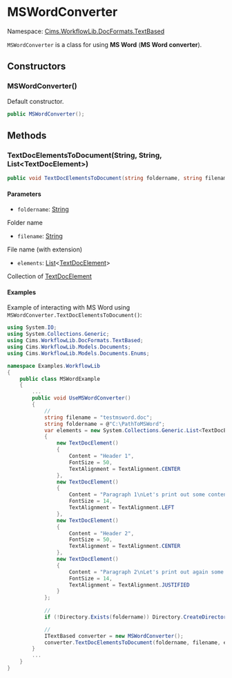 # MSWordConverter

Namespace: [Cims.WorkflowLib.DocFormats.TextBased](Cims.WorkflowLib.DocFormats.TextBased.md)

`MSWordConverter` is a class for using **MS Word** (**MS Word converter**).

## Constructors 

### MSWordConverter()

Default constructor.

```C#
public MSWordConverter();
```

## Methods

### TextDocElementsToDocument(String, String, List\<TextDocElement\>)

```C#
public void TextDocElementsToDocument(string foldername, string filename, System.Collections.Generic.List<TextDocElement> elements);
```

#### Parameters 

- `foldername`: [String](https://learn.microsoft.com/en-us/dotnet/api/system.string)

Folder name

- `filename`: [String](https://learn.microsoft.com/en-us/dotnet/api/system.string)

File name (with extension)

- `elements`: [List](https://learn.microsoft.com/en-us/dotnet/api/system.collections.generic.list-1)\<[TextDocElement](../../Models/Documents/TextDocElement.md)\>

Collection of [TextDocElement](../../Models/Documents/TextDocElement.md)

#### Examples 

Example of interacting with MS Word using `MSWordConverter.TextDocElementsToDocument()`: 

```C#
using System.IO;
using System.Collections.Generic; 
using Cims.WorkflowLib.DocFormats.TextBased; 
using Cims.WorkflowLib.Models.Documents; 
using Cims.WorkflowLib.Models.Documents.Enums; 

namespace Examples.WorkflowLib
{
    public class MSWordExample 
    {
        ...
        public void UseMSWordConverter()
        {
            // 
            string filename = "testmsword.doc"; 
            string foldername = @"C:\PathToMSWord"; 
            var elements = new System.Collections.Generic.List<TextDocElement>()
            {
                new TextDocElement() 
                {
                    Content = "Header 1", 
                    FontSize = 50, 
                    TextAlignment = TextAlignment.CENTER
                }, 
                new TextDocElement() 
                {
                    Content = "Paragraph 1\nLet's print out some content to the paragraph...", 
                    FontSize = 14, 
                    TextAlignment = TextAlignment.LEFT
                }, 
                new TextDocElement() 
                {
                    Content = "Header 2", 
                    FontSize = 50, 
                    TextAlignment = TextAlignment.CENTER
                }, 
                new TextDocElement() 
                {
                    Content = "Paragraph 2\nLet's print out again some content to the paragraph...", 
                    FontSize = 14, 
                    TextAlignment = TextAlignment.JUSTIFIED
                }
            }; 
            
            // 
            if (!Directory.Exists(foldername)) Directory.CreateDirectory(foldername); 

            // 
            ITextBased converter = new MSWordConverter(); 
            converter.TextDocElementsToDocument(foldername, filename, elements);
        }
        ...
    }
}
```
